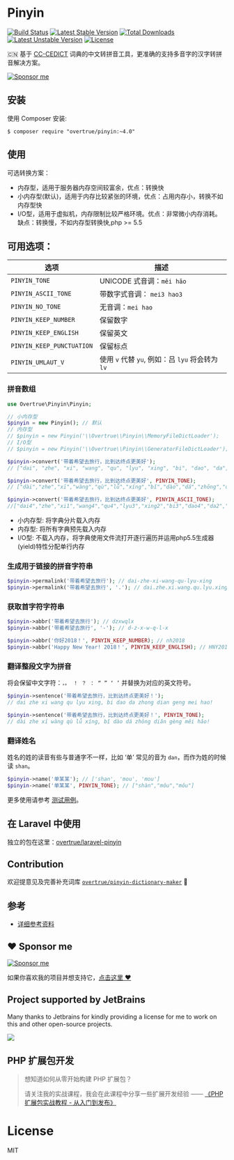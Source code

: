 # Pinyin
[![Build Status](https://travis-ci.org/overtrue/pinyin.svg?branch=master)](https://travis-ci.org/overtrue/pinyin)
[![Latest Stable Version](https://poser.pugx.org/overtrue/pinyin/v/stable.svg)](https://packagist.org/packages/overtrue/pinyin) [![Total Downloads](https://poser.pugx.org/overtrue/pinyin/downloads.svg)](https://packagist.org/packages/overtrue/pinyin) [![Latest Unstable Version](https://poser.pugx.org/overtrue/pinyin/v/unstable.svg)](https://packagist.org/packages/overtrue/pinyin) [![License](https://poser.pugx.org/overtrue/pinyin/license.svg)](https://packagist.org/packages/overtrue/pinyin)

:cn: 基于 [CC-CEDICT](http://cc-cedict.org/wiki/) 词典的中文转拼音工具，更准确的支持多音字的汉字转拼音解决方案。

[![Sponsor me](https://raw.githubusercontent.com/overtrue/overtrue/master/sponsor-me-button-s.svg)](https://github.com/sponsors/overtrue)


## 安装

使用 Composer 安装:

```
$ composer require "overtrue/pinyin:~4.0"
```

## 使用

可选转换方案：

- 内存型，适用于服务器内存空间较富余，优点：转换快
- 小内存型(默认)，适用于内存比较紧张的环境，优点：占用内存小，转换不如内存型快
- I/O型，适用于虚拟机，内存限制比较严格环境。优点：非常微小内存消耗。缺点：转换慢，不如内存型转换快,php >= 5.5

## 可用选项：

|      选项      | 描述                                                |
| -------------  | ---------------------------------------------------|
| `PINYIN_TONE`  | UNICODE 式音调：`měi hǎo`                    |
| `PINYIN_ASCII_TONE`  | 带数字式音调：  `mei3 hao3`                    |
| `PINYIN_NO_TONE`    |  无音调：`mei hao` | 
| `PINYIN_KEEP_NUMBER`    | 保留数字  | 
| `PINYIN_KEEP_ENGLISH`   | 保留英文   | 
| `PINYIN_KEEP_PUNCTUATION`   |  保留标点  | 
| `PINYIN_UMLAUT_V` | 使用 `v` 代替 `yu`, 例如：吕 `lyu` 将会转为 `lv` |

### 拼音数组

```php
use Overtrue\Pinyin\Pinyin;

// 小内存型
$pinyin = new Pinyin(); // 默认
// 内存型
// $pinyin = new Pinyin('\\Overtrue\\Pinyin\\MemoryFileDictLoader');
// I/O型
// $pinyin = new Pinyin('\\Overtrue\\Pinyin\\GeneratorFileDictLoader');

$pinyin->convert('带着希望去旅行，比到达终点更美好');
// ["dai", "zhe", "xi", "wang", "qu", "lyu", "xing", "bi", "dao", "da", "zhong", "dian", "geng", "mei", "hao"]

$pinyin->convert('带着希望去旅行，比到达终点更美好', PINYIN_TONE);
// ["dài","zhe","xī","wàng","qù","lǚ","xíng","bǐ","dào","dá","zhōng","diǎn","gèng","měi","hǎo"]

$pinyin->convert('带着希望去旅行，比到达终点更美好', PINYIN_ASCII_TONE);
//["dai4","zhe","xi1","wang4","qu4","lyu3","xing2","bi3","dao4","da2","zhong1","dian3","geng4","mei3","hao3"]
```

- 小内存型: 将字典分片载入内存
- 内存型: 将所有字典预先载入内存
- I/O型: 不载入内存，将字典使用文件流打开逐行遍历并运用php5.5生成器(yield)特性分配单行内存


### 生成用于链接的拼音字符串

```php
$pinyin->permalink('带着希望去旅行'); // dai-zhe-xi-wang-qu-lyu-xing
$pinyin->permalink('带着希望去旅行', '.'); // dai.zhe.xi.wang.qu.lyu.xing
```

### 获取首字符字符串

```php
$pinyin->abbr('带着希望去旅行'); // dzxwqlx
$pinyin->abbr('带着希望去旅行', '-'); // d-z-x-w-q-l-x

$pinyin->abbr('你好2018！', PINYIN_KEEP_NUMBER); // nh2018
$pinyin->abbr('Happy New Year! 2018！', PINYIN_KEEP_ENGLISH); // HNY2018
```

### 翻译整段文字为拼音

将会保留中文字符：`，。 ！ ？ ： “ ” ‘ ’` 并替换为对应的英文符号。

```php
$pinyin->sentence('带着希望去旅行，比到达终点更美好！');
// dai zhe xi wang qu lyu xing, bi dao da zhong dian geng mei hao!

$pinyin->sentence('带着希望去旅行，比到达终点更美好！', PINYIN_TONE);
// dài zhe xī wàng qù lǚ xíng, bǐ dào dá zhōng diǎn gèng měi hǎo!
```

### 翻译姓名

姓名的姓的读音有些与普通字不一样，比如 ‘单’ 常见的音为 `dan`，而作为姓的时候读 `shan`。

```php
$pinyin->name('单某某'); // ['shan', 'mou', 'mou']
$pinyin->name('单某某', PINYIN_TONE); // ["shàn","mǒu","mǒu"]
```

更多使用请参考 [测试用例](https://github.com/overtrue/pinyin/blob/master/tests/AbstractDictLoaderTestCase.php)。

## 在 Laravel 中使用

独立的包在这里：[overtrue/laravel-pinyin](https://github.com/overtrue/laravel-pinyin)

## Contribution
欢迎提意见及完善补充词库 [`overtrue/pinyin-dictionary-maker`](https://github.com/overtrue/pinyin-dictionary-maker/tree/master/patches) :kiss:

## 参考

- [详细参考资料](https://github.com/overtrue/pinyin-resources)

## :heart: Sponsor me 

[![Sponsor me](https://raw.githubusercontent.com/overtrue/overtrue/master/sponsor-me.svg)](https://github.com/sponsors/overtrue)

如果你喜欢我的项目并想支持它，[点击这里 :heart:](https://github.com/sponsors/overtrue)

## Project supported by JetBrains

Many thanks to Jetbrains for kindly providing a license for me to work on this and other open-source projects.

[![](https://resources.jetbrains.com/storage/products/company/brand/logos/jb_beam.svg)](https://www.jetbrains.com/?from=https://github.com/overtrue)


## PHP 扩展包开发

> 想知道如何从零开始构建 PHP 扩展包？
>
> 请关注我的实战课程，我会在此课程中分享一些扩展开发经验 —— [《PHP 扩展包实战教程 - 从入门到发布》](https://learnku.com/courses/creating-package)

# License

MIT
